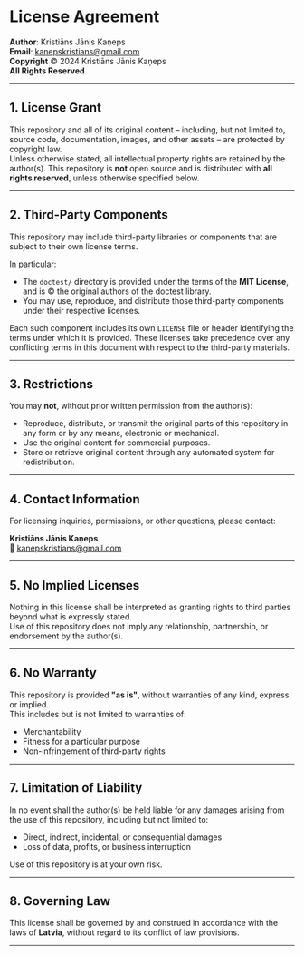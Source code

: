 # License Agreement

**Author**: Kristiāns Jānis Kaņeps  
**Email**: [kanepskristians@gmail.com](mailto:kanepskristians@gmail.com)  
**Copyright** © 2024 Kristiāns Jānis Kaņeps  
**All Rights Reserved**

---

## 1. License Grant

This repository and all of its original content – including, but not limited to, source code, documentation, images, and other assets – are protected by copyright law.  
Unless otherwise stated, all intellectual property rights are retained by the author(s). This repository is **not** open source and is distributed with **all rights reserved**, unless otherwise specified below.

---

## 2. Third-Party Components

This repository may include third-party libraries or components that are subject to their own license terms.

In particular:

- The `doctest/` directory is provided under the terms of the **MIT License**, and is © the original authors of the doctest library.
- You may use, reproduce, and distribute those third-party components under their respective licenses.

Each such component includes its own `LICENSE` file or header identifying the terms under which it is provided. These licenses take precedence over any conflicting terms in this document with respect to the third-party materials.

---

## 3. Restrictions

You may **not**, without prior written permission from the author(s):

- Reproduce, distribute, or transmit the original parts of this repository in any form or by any means, electronic or mechanical.
- Use the original content for commercial purposes.
- Store or retrieve original content through any automated system for redistribution.

---

## 4. Contact Information

For licensing inquiries, permissions, or other questions, please contact:

**Kristiāns Jānis Kaņeps**  
📧 [kanepskristians@gmail.com](mailto:kanepskristians@gmail.com)

---

## 5. No Implied Licenses

Nothing in this license shall be interpreted as granting rights to third parties beyond what is expressly stated.  
Use of this repository does not imply any relationship, partnership, or endorsement by the author(s).

---

## 6. No Warranty

This repository is provided **"as is"**, without warranties of any kind, express or implied.  
This includes but is not limited to warranties of:

- Merchantability
- Fitness for a particular purpose
- Non-infringement of third-party rights

---

## 7. Limitation of Liability

In no event shall the author(s) be held liable for any damages arising from the use of this repository, including but not limited to:

- Direct, indirect, incidental, or consequential damages
- Loss of data, profits, or business interruption

Use of this repository is at your own risk.

---

## 8. Governing Law

This license shall be governed by and construed in accordance with the laws of **Latvia**, without regard to its conflict of law provisions.

---